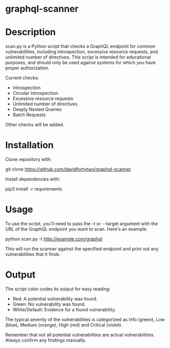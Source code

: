 # graphql-scanner

# Description

scan.py is a Python script that checks a GraphQL endpoint for common vulnerabilities, including introspection, excessive resource requests, and unlimited number of directives. This script is intended for educational purposes, and should only be used against systems for which you have proper authorization.

Current checks:
* Introspection 
* Circular introspection
* Excessive resource requests
* Unlimited number of directives
* Deeply Nested Queries
* Batch Requests

Other checks will be added.

# Installation 

Clone repository with:

  git clone https://github.com/davidfortytwo/graphql-scanner

Install dependencies with:

  pip3 install -r requirements

# Usage

To use the script, you'll need to pass the -t or --target argument with the URL of the GraphQL endpoint you want to scan. Here's an example:

  python scan.py -t http://example.com/graphql

This will run the scanner against the specified endpoint and print out any vulnerabilities that it finds.

# Output

The script color codes its output for easy reading:

- Red: A potential vulnerability was found.
- Green: No vulnerability was found.
- White/Default: Evidence for a found vulnerability.

The typical severity of the vulnerabilities is categorized as Info (green), Low (blue), Medium (orange), High (red) and Critical (violet).

Remember that not all potential vulnerabilities are actual vulnerabilities. Always confirm any findings manually.
